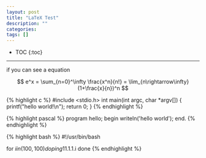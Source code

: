 ```yaml
---
layout: post
title: "LaTeX Test"
description: ""
categories: 
tags: []
---
```


* TOC
{:toc}
<hr/>

if you can see a equation 

$$
e^x = \sum_{n=0}^\infty \frac{x^n}{n!} = \lim_{n\rightarrow\infty} (1+\frac{x}{n})^n 
$$



{% highlight c %}
#include <stdio.h>
int
main(int argc, char *argv[])
{
    printf("hello world!\n");
    return 0;
}
{% endhighlight %}

{% highlight pascal %}
program hello;
begin
    writeln('hello world');
end.
{% endhighlight %}

{% highlight bash %}
#!/usr/bin/bash

for $i in (100, 100)
    do 
        ping 11.1.1.$i
    done
{% endhighlight %}

